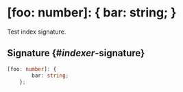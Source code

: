 # \[foo: number\]: { bar: string; }

Test index signature.

## Signature {#_indexer_-signature}

```typescript
[foo: number]: {
        bar: string;
    };
```